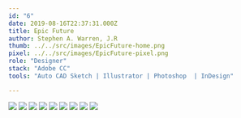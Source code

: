 ```yaml
---
id: "6"
date: 2019-08-16T22:37:31.000Z
title: Epic Future
author: Stephen A. Warren, J.R
thumb: ../../src/images/EpicFuture-home.png
pixel: ../../src/images/EpicFuture-pixel.png
role: "Designer"
stack: "Adobe CC"
tools: "Auto CAD Sketch | Illustrator | Photoshop  | InDesign"

---
```


![](../../src/images/EpicFuture-Variations.png)
![](../../src/images/EpicFuture-One.png)
![](../../src/images/EpicFuture-Two.png)
![](../../src/images/EpicFuture-Three.png)
![](../../src/images/EpicFuture-Four.png)
![](../../src/images/EpicFuture-Five.png)
![](../../src/images/EpicFuture-Six.png)
![](../../src/images/EpicFuture-Seven.png)
![](../../src/images/EpicFuture-Eight.png)




